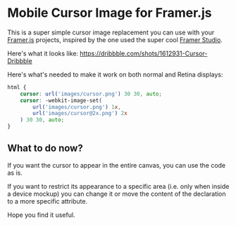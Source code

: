 # Mobile Cursor Image for Framer.js

This is a super simple cursor image replacement you can use with your [Framer.js](https://github.com/koenbok/framer) projects, inspired by the one used the super cool [Framer Studio](http://framerjs.com).

Here's what it looks like: https://dribbble.com/shots/1612931-Cursor-Dribbble

Here's what's needed to make it work on both normal and Retina displays:

```css
html {
	cursor: url('images/cursor.png') 30 30, auto;
	cursor: -webkit-image-set(
		url('images/cursor.png') 1x,
		url('images/cursor@2x.png') 2x
	) 30 30, auto;
}
```
## What to do now?

If you want the cursor to appear in the entire canvas, you can use the code as is. 

If you want to restrict its appearance to a specific area (i.e. only when inside a device mockup) you can change it or move the content of the declaration to a more specific attribute.

Hope you find it useful.

